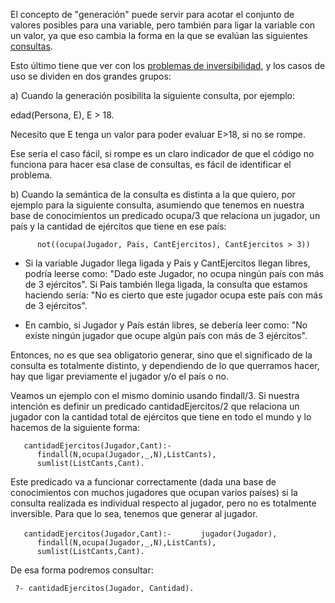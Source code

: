El concepto de "generación" puede servir para acotar el conjunto de valores posibles para una variable, pero también para ligar la variable con un valor, ya que eso cambia la forma en la que se evalúan las siguientes [consultas](paradigma-logico---un-poco-de-nomenclatura-consultas.html).

Esto último tiene que ver con los [problemas de inversibilidad](paradigma-logico---casos-de-no-inversibilidad.html), y los casos de uso se dividen en dos grandes grupos:

a) Cuando la generación posibilita la siguiente consulta, por ejemplo:

edad(Persona, E), E &gt; 18.

Necesito que E tenga un valor para poder evaluar E&gt;18, si no se rompe.

Ese sería el caso fácil, si rompe es un claro indicador de que el código no funciona para hacer esa clase de consultas, es fácil de identificar el problema.

b) Cuando la semántica de la consulta es distinta a la que quiero, por ejemplo para la siguiente consulta, asumiendo que tenemos en nuestra base de conocimientos un predicado ocupa/3 que relaciona un jugador, un país y la cantidad de ejércitos que tiene en ese país:

`      not((ocupa(Jugador, Pais, CantEjercitos), CantEjercitos > 3))`

- Si la variable Jugador llega ligada y Pais y CantEjercitos llegan libres, podría leerse como: "Dado este Jugador, no ocupa ningún país con más de 3 ejércitos". Si Pais también llega ligada, la consulta que estamos haciendo sería: "No es cierto que este jugador ocupa este país con más de 3 ejércitos".

- En cambio, si Jugador y País están libres, se debería leer como: "No existe ningún jugador que ocupe algún país con más de 3 ejércitos".

Entonces, no es que sea obligatorio generar, sino que el significado de la consulta es totalmente distinto, y dependiendo de lo que querramos hacer, hay que ligar previamente el jugador y/o el país o no.

Veamos un ejemplo con el mismo dominio usando findall/3. Si nuestra intención es definir un predicado cantidadEjercitos/2 que relaciona un jugador con la cantidad total de ejércitos que tiene en todo el mundo y lo hacemos de la siguiente forma:

`   cantidadEjercitos(Jugador,Cant):-`
`      findall(N,ocupa(Jugador,_,N),ListCants),`
`      sumlist(ListCants,Cant).`

Este predicado va a funcionar correctamente (dada una base de conocimientos con muchos jugadores que ocupan varios países) si la consulta realizada es individual respecto al jugador, pero no es totalmente inversible. Para que lo sea, tenemos que generar al jugador.

`   cantidadEjercitos(Jugador,Cant):-`
`      jugador(Jugador),`
`      findall(N,ocupa(Jugador,_,N),ListCants),`
`      sumlist(ListCants,Cant).`

De esa forma podremos consultar:

` ?- cantidadEjercitos(Jugador, Cantidad).`

